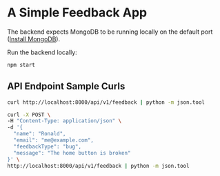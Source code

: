 # A Simple Feedback App

The backend expects MongoDB to be running locally on the default port ([Install MongoDB](https://www.mongodb.com/docs/manual/installation/)).

Run the backend locally:

```bash
npm start
```

## API Endpoint Sample Curls

```bash
curl http://localhost:8000/api/v1/feedback | python -m json.tool
```

```bash
curl -X POST \
-H "Content-Type: application/json" \
-d '{
  "name": "Ronald",
  "email": "me@example.com",
  "feedbackType": "bug",
  "message": "The home button is broken" 
}' \
http://localhost:8000/api/v1/feedback | python -m json.tool
```
